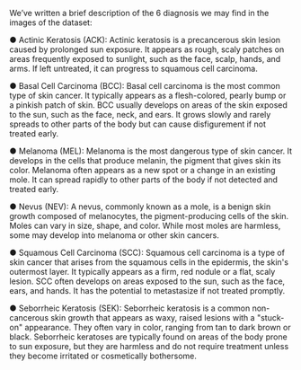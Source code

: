 We’ve written a brief description of the 6 diagnosis we may find in the images of the dataset:
  
  ● Actinic Keratosis (ACK): Actinic keratosis is a precancerous skin lesion caused by
  prolonged sun exposure. It appears as rough, scaly patches on areas frequently
  exposed to sunlight, such as the face, scalp, hands, and arms. If left untreated, it
  can progress to squamous cell carcinoma.
  
  ● Basal Cell Carcinoma (BCC): Basal cell carcinoma is the most common type of
  skin cancer. It typically appears as a flesh-colored, pearly bump or a pinkish patch
  of skin. BCC usually develops on areas of the skin exposed to the sun, such as the
  face, neck, and ears. It grows slowly and rarely spreads to other parts of the body
  but can cause disfigurement if not treated early.
  
  ● Melanoma (MEL): Melanoma is the most dangerous type of skin cancer. It
  develops in the cells that produce melanin, the pigment that gives skin its color.
  Melanoma often appears as a new spot or a change in an existing mole. It can
  spread rapidly to other parts of the body if not detected and treated early.
  
  ● Nevus (NEV): A nevus, commonly known as a mole, is a benign skin growth
  composed of melanocytes, the pigment-producing cells of the skin. Moles can vary
  in size, shape, and color. While most moles are harmless, some may develop into
  melanoma or other skin cancers.
  
  ● Squamous Cell Carcinoma (SCC): Squamous cell carcinoma is a type of skin
  cancer that arises from the squamous cells in the epidermis, the skin's outermost
  layer. It typically appears as a firm, red nodule or a flat, scaly lesion. SCC often
  develops on areas exposed to the sun, such as the face, ears, and hands. It has
  the potential to metastasize if not treated promptly.
  
  ● Seborrheic Keratosis (SEK): Seborrheic keratosis is a common non-cancerous
  skin growth that appears as waxy, raised lesions with a "stuck-on" appearance.
  They often vary in color, ranging from tan to dark brown or black. Seborrheic
  keratoses are typically found on areas of the body prone to sun exposure, but they
  are harmless and do not require treatment unless they become irritated or
  cosmetically bothersome.
